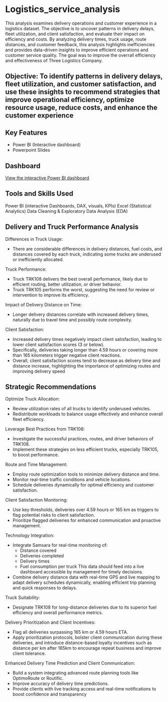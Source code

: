 # Logistics_service_analysis
This analysis examines delivery operations and customer experience in a logistics dataset. The objective is to uncover patterns in delivery delays, fleet utilization, and client satisfaction, and evaluate their impact on efficiency and costs. By analyzing delivery times, truck usage, route distances, and customer feedback, this analysis highlights inefficiencies and provides data-driven insights to improve efficient operations and customer service quality. The goal was to improve the overrall efficiency and effectiveness of Three Logistics Company.

## Objective: To identify patterns in delivery delays, fleet utilization, and customer satisfaction, and use these insights to recommend strategies that improve operational efficiency, optimize resource usage, reduce costs, and enhance the customer experience

## Key Features
- Power BI (Interactive dashboard)
- Powerpoint Slides

## Dashboard
[View the interactive Power BI dashboard](https://github.com/BOAMAH-99/Logistics_service_analysis/blob/main/Dashboard/Three%20Logistics%20Dashboard.pbix)

## Tools and Skills Used
Power BI (interactive Dashboards, DAX, visuals, KPIs)
Excel (Statistical Analytics)
Data Cleaning & Exploratory Data Analysis (EDA)


## Delivery and Truck Performance Analysis
Differences in Truck Usage: 
- There are considerable differences in delivery distances, fuel costs, and distances covered by each truck, indicating some trucks are underused or inefficiently allocated.

Truck Performance:
- Truck TRK108 delivers the best overall performance, likely due to efficient routing, better utilization, or driver behavior.
- Truck TRK105 performs the worst, suggesting the need for review or intervention to improve its efficiency.

Impact of Delivery Distance on Time: 
- Longer delivery distances correlate with increased delivery times, naturally due to travel time and possibly route complexity.

Client Satisfaction:
- Increased delivery times negatively impact client satisfaction, leading to lower client satisfaction scores (3 or below).
- Specifically, deliveries taking longer than 4.59 hours or covering more than 165 kilometers trigger negative client reactions.
- Overall, client satisfaction scores tend to decrease as delivery time and distance increase, highlighting the importance of optimizing routes and improving delivery speed

## Strategic Recommendations
Optimize Truck Allocation:
- Review utilization rates of all trucks to identify underused vehicles.
- Redistribute workloads to balance usage effectively and enhance overall fleet efficiency.

Leverage Best Practices from TRK108:
- Investigate the successful practices, routes, and driver behaviors of TRK108.
- Implement these strategies on less efficient trucks, especially TRK105, to boost performance.

Route and Time Management:
- Employ route optimization tools to minimize delivery distance and time.
- Monitor real-time traffic conditions and vehicle locations.
- Schedule deliveries dynamically for optimal efficiency and customer satisfaction.

Client Satisfaction Monitoring:
- Use key thresholds, deliveries over 4.59 hours or 165 km as triggers to flag potential risks to client satisfaction.
- Prioritize flagged deliveries for enhanced communication and proactive management.

Technology Integration:
- Integrate Samsara for real-time monitoring of:
  - Distance covered
  - Deliveries completed
  - Delivery times
  - Fuel consumption per truck
    This data should feed into a live dashboard accessible by management for timely decisions.
- Combine delivery distance data with real-time GPS and live mapping to adapt delivery schedules dynamically, enabling efficient trip planning and quick responses to delays.

Truck Suitability:
- Designate TRK108 for long-distance deliveries due to its superior fuel efficiency and overall performance metrics.

Delivery Prioritization and Client Incentives:
- Flag all deliveries surpassing 165 km or 4.59 hours ETA.
- Apply prioritization protocols, bolster client communication during these deliveries, and introduce distance-based loyalty incentives such as distance per km after 165km to encourage repeat business and improve client tolerance.

Enhanced Delivery Time Prediction and Client Communication:
- Build a system integrating advanced route planning tools like OptimoRoute or Routific.
- Improve accuracy of delivery time predictions.
- Provide clients with live tracking access and real-time notifications to boost confidence and transparency





